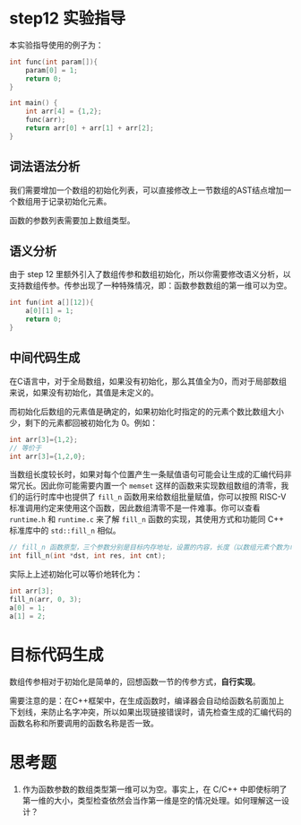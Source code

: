 # step12 实验指导

本实验指导使用的例子为：

```C++
int func(int param[]){
    param[0] = 1;
    return 0;
}

int main() {
    int arr[4] = {1,2};
    func(arr);
    return arr[0] + arr[1] + arr[2];
}
```

## 词法语法分析

我们需要增加一个数组的初始化列表，可以直接修改上一节数组的AST结点增加一个数组用于记录初始化元素。

函数的参数列表需要加上数组类型。

## 语义分析

由于 step 12 里额外引入了数组传参和数组初始化，所以你需要修改语义分析，以支持数组传参。传参出现了一种特殊情况，即：函数参数数组的第一维可以为空。

```c++
int fun(int a[][12]){
	a[0][1] = 1;
    return 0;
}
```

## 中间代码生成

在C语言中，对于全局数组，如果没有初始化，那么其值全为0，而对于局部数组来说，如果没有初始化，其值是未定义的。

而初始化后数组的元素值是确定的，如果初始化时指定的的元素个数比数组大小少，剩下的元素都回被初始化为  0。例如：

```c
int arr[3]={1,2};
// 等价于
int arr[3]={1,2,0};
```

当数组长度较长时，如果对每个位置产生一条赋值语句可能会让生成的汇编代码非常冗长。因此你可能需要内置一个 `memset` 这样的函数来实现数组数组的清零，我们的运行时库中也提供了 `fill_n` 函数用来给数组批量赋值，你可以按照 RISC-V 标准调用约定来使用这个函数，因此数组清零不是一件难事。你可以查看 `runtime.h` 和 `runtime.c` 来了解 `fill_n` 函数的实现，其使用方式和功能同 C++ 标准库中的 `std::fill_n` 相似。

```c
// fill_n 函数原型，三个参数分别是目标内存地址，设置的内容，长度（以数组元素个数为单位）
int fill_n(int *dst, int res, int cnt);
```

实际上上述初始化可以等价地转化为：

```c++
int arr[3];
fill_n(arr, 0, 3);
a[0] = 1;
a[1] = 2;
```

# 目标代码生成

数组传参相对于初始化是简单的，回想函数一节的传参方式，**自行实现**。

需要注意的是：在C++框架中，在生成函数时，编译器会自动给函数名前面加上下划线，来防止名字冲突，所以如果出现链接错误时，请先检查生成的汇编代码的函数名称和所要调用的函数名称是否一致。

# 思考题

1. 作为函数参数的数组类型第一维可以为空。事实上，在 C/C++ 中即使标明了第一维的大小，类型检查依然会当作第一维是空的情况处理。如何理解这一设计？
